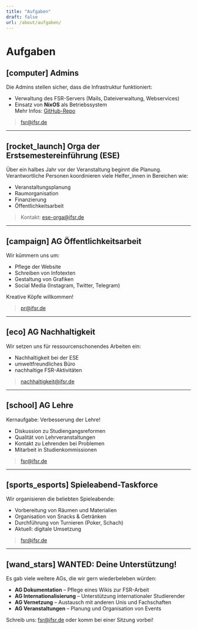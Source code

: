 ```yaml
---
title: "Aufgaben"
draft: false
url: /about/aufgaben/
---
```


# Aufgaben

## [computer] Admins
Die Admins stellen sicher, dass die Infrastruktur funktioniert:
- Verwaltung des FSR-Servers (Mails, Dateiverwaltung, Webservices)
- Einsatz von **NixOS** als Betriebssystem  
  Mehr Infos: [GitHub-Repo](https://github.com/ifsr)

> [fsr@ifsr.de](mailto:fsr@ifsr.de)

---

## [rocket_launch] Orga der Erstsemestereinführung (ESE)
Über ein halbes Jahr vor der Veranstaltung beginnt die Planung. Verantwortliche Personen koordinieren viele Helfer\_innen in Bereichen wie:
- Veranstaltungsplanung
- Raumorganisation
- Finanzierung
- Öffentlichkeitsarbeit

> Kontakt: [ese-orga@ifsr.de](mailto:ese-orga@ifsr.de)

---

## [campaign] AG Öffentlichkeitsarbeit
Wir kümmern uns um:
- Pflege der Website
- Schreiben von Infotexten
- Gestaltung von Grafiken
- Social Media (Instagram, Twitter, Telegram)

Kreative Köpfe willkommen!  

> [pr@ifsr.de](mailto:pr@ifsr.de)

---

## [eco] AG Nachhaltigkeit
Wir setzen uns für ressourcenschonendes Arbeiten ein:
- Nachhaltigkeit bei der ESE
- umweltfreundliches Büro
- nachhaltige FSR-Aktivitäten

> [nachhaltigkeit@ifsr.de](mailto:nachhaltigkeit@ifsr.de)

---

## [school] AG Lehre
Kernaufgabe: Verbesserung der Lehre!
- Diskussion zu Studiengangsreformen
- Qualität von Lehrveranstaltungen
- Kontakt zu Lehrenden bei Problemen
- Mitarbeit in Studienkommissionen

> [fsr@ifsr.de](mailto:fsr@ifsr.de)

---

## [sports_esports] Spieleabend-Taskforce
Wir organisieren die beliebten Spieleabende:
- Vorbereitung von Räumen und Materialien
- Organisation von Snacks & Getränken
- Durchführung von Turnieren (Poker, Schach)
- Aktuell: digitale Umsetzung

> [fsr@ifsr.de](mailto:fsr@ifsr.de)

---

## [wand_stars] WANTED: Deine Unterstützung!

Es gab viele weitere AGs, die wir gern wiederbeleben würden:

- **AG Dokumentation** – Pflege eines Wikis zur FSR-Arbeit
- **AG Internationalisierung** – Unterstützung internationaler Studierender
- **AG Vernetzung** – Austausch mit anderen Unis und Fachschaften
- **AG Veranstaltungen** – Planung und Organisation von Events

Schreib uns: [fsr@ifsr.de](mailto:fsr@ifsr.de) oder komm bei einer Sitzung vorbei!